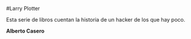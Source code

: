 #Larry Plotter

Esta serie de libros cuentan la historia de un hacker de los que hay poco.

**Alberto Casero**
